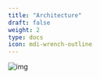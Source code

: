 ```yaml
---
title: "Architecture"
draft: false
weight: 2
type: docs
icon: mdi-wrench-outline
---
```



![img]([shortcode])